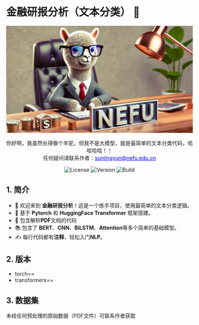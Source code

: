 # 金融研报分析（文本分类） 🌟

<p align="center">
  <img src="logo.png" alt="Project Banner" width="600">
</p>
<p align="center">
  你好啊，我虽然长得像个羊驼，但我不是大模型，就是最简单的文本分类代码，哈哈哈哈！！<br>
  任何疑问请联系作者：<a href="mailto:sunjingyun@nefu.edu.cn" style="color: blue; text-decoration: underline;">sunjingyun@nefu.edu.cn</a>
</p>
<p align="center">
  <img src="https://img.shields.io/badge/license-MIT-blue" alt="License">
  <img src="https://img.shields.io/badge/miao~-miao~-yellow" alt="Version">
  <img src="https://img.shields.io/badge/Hello-HeiHei!-brightgreen" alt="Build">
</p>

## 1. 简介 

- 🎉 欢迎来到 **金融研报分析**！这是一个练手项目，使用最简单的文本分类逻辑。
- 🔧 基于 **Pytorch** 和 **HuggingFace Transformer** 框架搭建。
- 📄 包含解析**PDF**文档的代码
- 📚 包含了 **BERT**、**CNN**、**BiLSTM**、**Attention**等多个简单的基础模型。
- ✍️ 每行代码都有**注释**，轻松入门**NLP**。

## 2. 版本

- torch==
- transformers==

## 3. 数据集

未经任何预处理的原始数据（PDF文件）可联系作者获取

